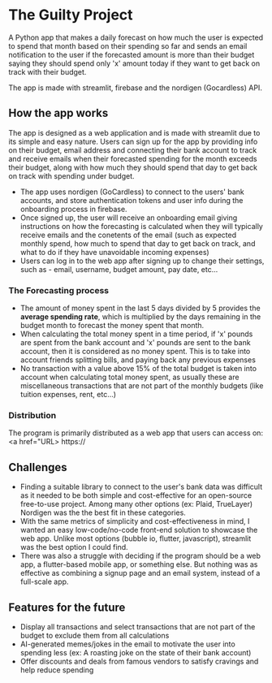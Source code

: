 # The Guilty Project
A Python app that makes a daily forecast on how much the user is expected to spend that month based on their spending so far and sends an email notification to the user if the forecasted amount is more than their budget saying they should spend only 'x' amount today if they want to get back on track with their budget. 

The app is made with streamlit, firebase and the nordigen (Gocardless) API.

## How the app works

The app is designed as a web application and is made with streamlit due to its simple and easy nature. Users can sign up for the app by providing info on their budget, email address and connecting their bank account to track and receive emails when their forecasted spending for the month exceeds their budget, along with how much they should spend that day to get back on track with spending under budget. 

- The app uses nordigen (GoCardless) to connect to the users' bank accounts, and store authentication tokens and user info during the onboarding process in firebase.
- Once signed up, the user will receive an onboarding email giving instructions on how the forecasting is calculated when they will typically receive emails and the conetents of the email (such as expected monthly spend, how much to spend that day to get back on track, and what to do if they have unavoidable incoming expenses)
- Users can log in to the web app after signing up to change their settings, such as - email, username, budget amount, pay date, etc...

### The Forecasting process
- The amount of money spent in the last 5 days divided by 5 provides the **average spending rate**, which is multiplied by the days remaining in the budget month to forecast the money spent that month.
- When calculating the total money spent in a time period, if 'x' pounds are spent from the bank account and 'x' pounds are sent to the bank account, then it is considered as no money spent. This is to take into account friends splitting bills, and paying back any previous expenses
- No transaction with a value above 15% of the total budget is taken into account when calculating total money spent, as usually these are miscellaneous transactions that are not part of the monthly budgets (like tuition expenses, rent, etc...)

### Distribution
The program is primarily distributed as a web app that users can access on: <a href="URL> https:// </a>


## Challenges

- Finding a suitable library to connect to the user's bank data was difficult as it needed to be both simple and cost-effective for an open-source free-to-use project. Among many other options (ex: Plaid, TrueLayer) Nordigen was the the best fit in these categories.
- With the same metrics of simplicity and cost-effectiveness in mind, I wanted an easy low-code/no-code front-end solution to showcase the web app. Unlike most options (bubble io, flutter, javascript), streamlit was the best option I could find.
- There was also a struggle with deciding if the program should be a web app, a flutter-based mobile app, or something else. But nothing was as effective as combining a signup page and an email system, instead of a full-scale app.


## Features for the future
- Display all transactions and select transactions that are not part of the budget to exclude them from all calculations
- AI-generated memes/jokes in the email to motivate the user into spending less (ex: A roasting joke on the state of their bank account)
- Offer discounts and deals from famous vendors to satisfy cravings and help reduce spending


